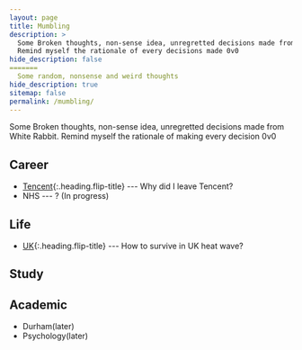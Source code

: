 ```yaml
---
layout: page
title: Mumbling
description: >
  Some Broken thoughts, non-sense idea, unregretted decisions made from White Rabbit.
  Remind myself the rationale of every decisions made 0v0
hide_description: false
=======
  Some random, nonsense and weird thoughts
hide_description: true
sitemap: false
permalink: /mumbling/
---
```

Some Broken thoughts, non-sense idea, unregretted decisions made from White Rabbit.
Remind myself the rationale of making every decision 0v0

## Career
* [Tencent](tencent.md){:.heading.flip-title} --- Why did I leave Tencent?
* NHS --- ? (In progress)

## Life
* [UK](UKHeatwave.md){:.heading.flip-title} --- How to survive in UK heat wave?

## Study

## Academic
* Durham(later)
* Psychology(later)


<!---* [LICENSE]{:.heading.flip-title} --- The license of this project.
[LICENSE]: ../LICENSE.md
--->